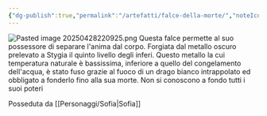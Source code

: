```yaml
---
{"dg-publish":true,"permalink":"/artefatti/falce-della-morte/","noteIcon":""}
---
```


![Pasted image 20250428220925.png](/img/user/_Files/Immagini/Pasted%20image%2020250428220925.png)
Questa falce permette al suo possessore di separare l'anima dal corpo. Forgiata dal metallo oscuro prelevato a Stygia il quinto livello degli inferi. Questo metallo la cui temperatura naturale è bassissima, inferiore a quello del congelamento dell'acqua, è stato fuso grazie al fuoco di un drago bianco intrappolato ed obbligato a fonderlo fino alla sua morte. Non si conoscono a fondo tutti i suoi poteri

Posseduta da [[Personaggi/Sofia\|Sofia]]